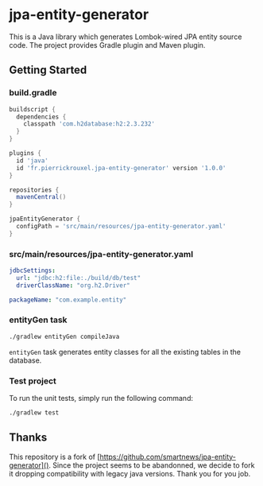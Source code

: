 # jpa-entity-generator

This is a Java library which generates Lombok-wired JPA entity source code. The project provides Gradle plugin and Maven plugin.

## Getting Started

### build.gradle

```groovy
buildscript {
  dependencies {
    classpath 'com.h2database:h2:2.3.232'
  }
}

plugins {
  id 'java'
  id 'fr.pierrickrouxel.jpa-entity-generator' version '1.0.0'
}

repositories {
  mavenCentral()
}

jpaEntityGenerator {
  configPath = 'src/main/resources/jpa-entity-generator.yaml'
}
```

### src/main/resources/jpa-entity-generator.yaml

```yaml
jdbcSettings:
  url: "jdbc:h2:file:./build/db/test"
  driverClassName: "org.h2.Driver"

packageName: "com.example.entity"
```

### entityGen task

```bash
./gradlew entityGen compileJava
```

`entityGen` task generates entity classes for all the existing tables in the database.

### Test project

To run the unit tests, simply run the following command:

```sh
./gradlew test
```

## Thanks

This repository is a fork of [https://github.com/smartnews/jpa-entity-generator]().
Since the project seems to be abandonned, we decide to fork it dropping compatibility with legacy java versions.
Thank you for you job.

